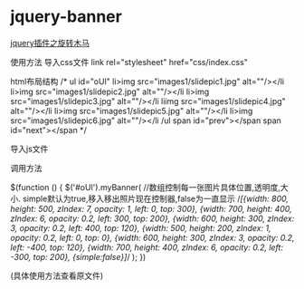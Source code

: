 # jquery-banner
[jquery插件之旋转木马](http://carrotming.cn/jquery-banner/.)

使用方法
导入css文件
 link rel="stylesheet" href="css/index.css"
 
 html布局结构
/*
 ul id="oUl"
    li>img src="images1/slidepic1.jpg" alt=""/></li
    li>img src="images1/slidepic2.jpg" alt=""/></li
    li>img src="images1/slidepic3.jpg" alt=""/></li
    liimg src="images1/slidepic4.jpg" alt=""/></li
    li>img src="images1/slidepic5.jpg" alt=""/></li
    li>img src="images1/slidepic6.jpg" alt=""/></li
/ul
span id="prev"></span
span id="next"></span
*/ 


导入js文件

<script src="js/jquery-3.1.1.js"></script>
<script src="js/index.js"></script>

调用方法

$(function () {
        $('#oUl').myBanner(
            //数组控制每一张图片具体位置,透明度,大小. simple默认为true,移入移出照片现在控制器,false为一直显示
             /*[{width: 800, height: 500, zIndex: 7, opacity: 1, left: 0, top: 300},
             {width: 700, height: 400, zIndex: 6, opacity: 0.2, left: 300, top: 200},
             {width: 600, height: 300, zIndex: 3, opacity: 0.2, left: 400, top: 120},
             {width: 500, height: 200, zIndex: 1, opacity: 0.2, left: 0, top: 0},
             {width: 600, height: 300, zIndex: 3, opacity: 0.2, left: -400, top: 120},
             {width: 700, height: 400, zIndex: 6, opacity: 0.2, left: -300, top: 200},
             {simple:false}]*/
        );
})

(具体使用方法查看原文件)
